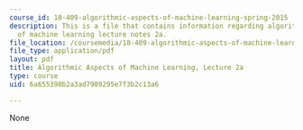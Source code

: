 ```yaml
---
course_id: 18-409-algorithmic-aspects-of-machine-learning-spring-2015
description: This is a file that contains information regarding algorithmic aspects
  of machine learning lecture notes 2a.
file_location: /coursemedia/18-409-algorithmic-aspects-of-machine-learning-spring-2015/6a655398b2a3ad7909295e7f3b2c13a6_MIT18_409S15_lec2a.pdf
file_type: application/pdf
layout: pdf
title: Algorithmic Aspects of Machine Learning, Lecture 2a
type: course
uid: 6a655398b2a3ad7909295e7f3b2c13a6

---
```

None